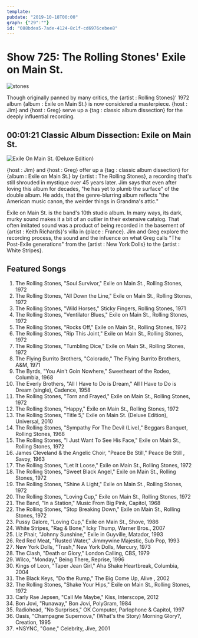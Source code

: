 ```yaml
---
template: 
pubdate: "2019-10-18T00:00"
graph: {"29":""}
id: "088bdea5-7ade-4124-8c1f-cd6976cebee8"
---
```






# Show 725: The Rolling Stones' Exile on Main St.

![stones](https://static.soundopinions.org/images/2019/exile.jpg)

Though originally panned by many critics, the {artist : Rolling Stones}' 1972 album {album : Exile on Main St.} is now considered a masterpiece. {host : Jim} and {host : Greg} serve up a {tag : classic album dissection} for the deeply influential recording.



## 00:01:21 Classic Album Dissection: Exile on Main St.

![Exile On Main St. (Deluxe Edition)](https://static.soundopinions.org/assets/725/290.jpg)

{host : Jim} and {host : Greg} offer up a {tag : classic album dissection} for {album : Exile on Main St.} by {artist : The Rolling Stones}, a recording that's still shrouded in mystique over 45 years later. Jim says that even after loving this album for decades, "he has yet to plumb the surface" of the double album. He adds, that the genre-blurring album reflects "the American music canon, the weirder things in Grandma's attic."

Exile on Main St. is the band's 10th studio album. In many ways, its dark, murky sound makes it a bit of an outlier in their extensive catalog. That often imitated sound was a product of being recorded in the basement of {artist : Keith Richards}'s villa in {place : France}. Jim and Greg explore the recording process, the sound and the infuence on what Greg calls "The Post-Exile generations" from the {artist : New York Dolls} to the {artist : White Stripes}.



## Featured Songs

1. The Rolling Stones, "Soul Survivor," Exile on Main St., Rolling Stones, 1972
2. The Rolling Stones, "All Down the Line," Exile on Main St., Rolling Stones, 1972
3. The Rolling Stones, "Wild Horses," Sticky Fingers, Rolling Stones, 1971
4. The Rolling Stones, "Ventilator Blues," Exile on Main St., Rolling Stones, 1972
5. The Rolling Stones, "Rocks Off," Exile on Main St., Rolling Stones, 1972
6. The Rolling Stones, "Rip This Joint," Exile on Main St., Rolling Stones, 1972
7. The Rolling Stones, "Tumbling Dice," Exile on Main St., Rolling Stones, 1972
8. The Flying Burrito Brothers, "Colorado," The Flying Burrito Brothers, A&M, 1971
9. The Byrds, "You Ain't Goin Nowhere," Sweetheart of the Rodeo, Columbia, 1968
10. The Everly Brothers, "All I Have to Do is Dream," All I Have to Do is Dream (single), Cadence, 1958
11. The Rolling Stones, "Torn and Frayed," Exile on Main St., Rolling Stones, 1972
12. The Rolling Stones, "Happy," Exile on Main St., Rolling Stones, 1972
13. The Rolling Stones, "Title 5," Exile on Main St. (Deluxe Edition), Universal, 2010
14. The Rolling Stones, "Sympathy For The Devil (Live)," Beggars Banquet, Rolling Stones, 1968
15. The Rolling Stones, "I Just Want To See His Face," Exile on Main St., Rolling Stones, 1972
16. James Cleveland & the Angelic Choir, "Peace Be Still," Peace Be Still , Savoy, 1963
17. The Rolling Stones, "Let It Loose," Exile on Main St., Rolling Stones, 1972
18. The Rolling Stones, "Sweet Black Angel," Exile on Main St., Rolling Stones, 1972
19. The Rolling Stones, "Shine A Light," Exile on Main St., Rolling Stones, 1972
20. The Rolling Stones, "Loving Cup," Exile on Main St., Rolling Stones, 1972
21. The Band, "In a Station," Music From Big Pink, Capitol, 1968
22. The Rolling Stones, "Stop Breaking Down," Exile on Main St., Rolling Stones, 1972
23. Pussy Galore, "Loving Cup," Exile on Main St., Shove, 1986
24. White Stripes, "Rag & Bone," Icky Thump, Warner Bros., 2007
25. Liz Phair, "Johnny Sunshine," Exile in Guyville, Matador, 1993
26. Red Red Meat, "Rusted Water," Jimmywine Majestic, Sub Pop, 1993
27. New York Dolls, "Trash," New York Dolls, Mercury, 1973
28. The Clash, "Death or Glory," London Calling, CBS, 1979
29. Wilco, "Monday," Being There, Reprise, 1996
30. Kings of Leon, "Taper Jean Girl," Aha Shake Heartbreak, Columbia, 2004
31. The Black Keys, "Do the Rump," The Big Come Up, Alive , 2002
32. The Rolling Stones, "Shake Your Hips," Exile on Main St., Rolling Stones, 1972
33. Carly Rae Jepsen, "Call Me Maybe," Kiss, Interscope, 2012
34. Bon Jovi, "Runaway," Bon Jovi, PolyGram, 1984
35. Radiohead, "No Surprises," OK Computer, Parlophone & Capitol, 1997
36. Oasis, "Champagne Supernova," (What's the Story) Morning Glory?, Creation, 1995
37. *NSYNC, "Gone," Celebrity, Jive, 2001